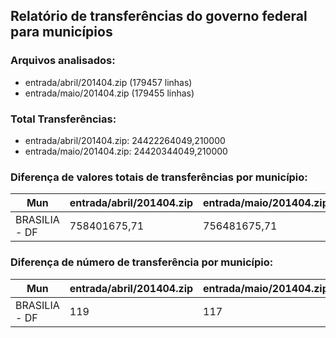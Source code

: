 ## Relatório de transferências do governo federal para municípios
### Arquivos analisados:
* entrada/abril/201404.zip (179457 linhas)
* entrada/maio/201404.zip (179455 linhas)
### Total Transferências:
* entrada/abril/201404.zip: 24422264049,210000
* entrada/maio/201404.zip: 24420344049,210000
### Diferença de valores totais de transferências por município:
| Mun | entrada/abril/201404.zip | entrada/maio/201404.zip | Diff | Percent |
| --- | --- | --- | --- | --- |
| BRASILIA - DF | 758401675,71 | 756481675,71 | -1920000,00 | -0,25 |
### Diferença de número de transferência por município:
| Mun | entrada/abril/201404.zip | entrada/maio/201404.zip | Diff | Percent |
| --- | --- | --- | --- | --- |
| BRASILIA - DF | 119 | 117 | -2 | -1 |
